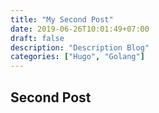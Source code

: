 ```yaml
---
title: "My Second Post"
date: 2019-06-26T10:01:49+07:00
draft: false
description: "Description Blog"
categories: ["Hugo", "Golang"]
---
```


## Second Post